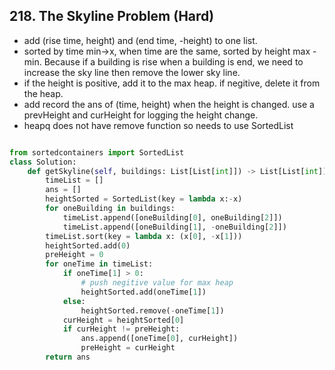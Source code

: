 ## 218. The Skyline Problem (Hard)

- add (rise time, height) and (end time, -height) to one list.
- sorted by time min->x, when time are the same, sorted by height max - min. Because if a building is rise when a building is end, we need to increase the sky line then remove the lower sky line.
- if the height is positive, add it to the max heap. if negitive, delete it from the heap. 
- add record the ans of (time, height) when the height is changed. use a prevHeight and curHeight for logging the height change. 
- heapq does not have remove function so needs to use SortedList

```python

from sortedcontainers import SortedList
class Solution:
    def getSkyline(self, buildings: List[List[int]]) -> List[List[int]]:
        timeList = []
        ans = []
        heightSorted = SortedList(key = lambda x:-x)
        for oneBuilding in buildings:
            timeList.append([oneBuilding[0], oneBuilding[2]])
            timeList.append([oneBuilding[1], -oneBuilding[2]])
        timeList.sort(key = lambda x: (x[0], -x[1]))
        heightSorted.add(0)
        preHeight = 0
        for oneTime in timeList:
            if oneTime[1] > 0:
                # push negitive value for max heap
                heightSorted.add(oneTime[1])
            else:
                heightSorted.remove(-oneTime[1])
            curHeight = heightSorted[0]
            if curHeight != preHeight:
                ans.append([oneTime[0], curHeight])
                preHeight = curHeight
        return ans
```

